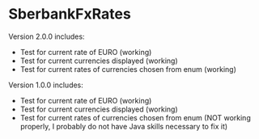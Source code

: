 # SberbankFxRates

Version 2.0.0 includes:
- Test for current rate of EURO (working)
- Test for current currencies displayed (working)
- Test for current rates of currencies chosen from enum (working)

Version 1.0.0 includes:

- Test for current rate of EURO (working)
- Test for current currencies displayed (working)
- Test for current rates of currencies chosen from enum (NOT working properly, I probably do not have Java skills necessary to fix it)
